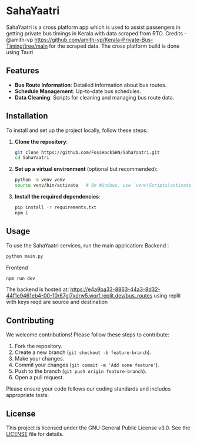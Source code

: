 # SahaYaatri

SahaYaatri is a cross platform app which is used to assist passengers in getting private bus timings in Kerala with data scraped from RTO.
Credits - @amith-vp https://github.com/amith-vp/Kerala-Private-Bus-Timing/tree/main for the scraped data. The cross platform build is done using Tauri

## Features
- **Bus Route Information**: Detailed information about bus routes.
- **Schedule Management**: Up-to-date bus schedules.
- **Data Cleaning**: Scripts for cleaning and managing bus route data.

## Installation
To install and set up the project locally, follow these steps:

1. **Clone the repository**:
    ```sh
    git clone https://github.com/FossHackSHN/SahaYaatri.git
    cd SahaYaatri
    ```

2. **Set up a virtual environment** (optional but recommended):
    ```sh
    python -m venv venv
    source venv/bin/activate   # On Windows, use `venv\Scripts\activate`
    ```

3. **Install the required dependencies**:
    ```sh
    pip install -r requirements.txt
    npm i
    ```

## Usage
To use the SahaYaatri services, run the main application:
Backend :
```sh
python main.py
```
Frontend
```sh
npm run dev
```
The backend is hosted at: https://e4a9ba33-8863-44a3-8d32-44f1e9461eb4-00-10r67gl7xdrw5.worf.replit.dev/bus_routes using replit with keys reqd are source and destination

## Contributing
We welcome contributions! Please follow these steps to contribute:

1. Fork the repository.
2. Create a new branch (`git checkout -b feature-branch`).
3. Make your changes.
4. Commit your changes (`git commit -m 'Add some feature'`).
5. Push to the branch (`git push origin feature-branch`).
6. Open a pull request.

Please ensure your code follows our coding standards and includes appropriate tests.

## License
This project is licensed under the GNU General Public License v3.0. See the [LICENSE](LICENSE) file for details.
```
